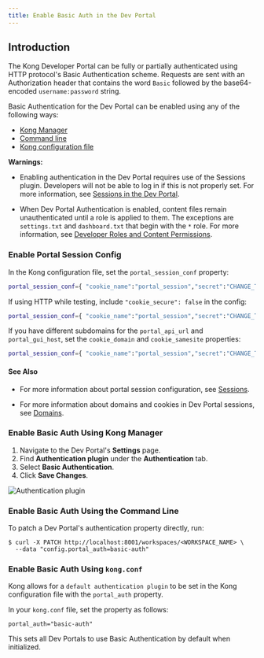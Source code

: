 ```yaml
---
title: Enable Basic Auth in the Dev Portal
---
```


## Introduction

The Kong Developer Portal can be fully or partially authenticated using HTTP protocol's Basic Authentication scheme. Requests are sent with an Authorization header that
contains the word `Basic` followed by the base64-encoded `username:password` string.

Basic Authentication for the Dev Portal can be enabled using any of the following ways:

- [Kong Manager](#enable-basic-auth-via-kong-manager)
- [Command line](#enable-basic-auth-via-the-command-line)
- [Kong configuration file](#enable-basic-auth-via-the-kong-conf)

**Warnings:**

- Enabling authentication in the Dev Portal requires use of the
Sessions plugin. Developers will not be able to log in if this is not properly set.
For more information, see
[Sessions in the Dev Portal](/enterprise/{{page.kong_version}}/developer-portal/configuration/authentication/sessions).

- When Dev Portal Authentication is enabled, content files remain unauthenticated until a role is applied to them. The exceptions are `settings.txt` and `dashboard.txt` that begin with the `*` role. For more information, see
[Developer Roles and Content Permissions](/enterprise/{{page.kong_version}}/developer-portal/administration/developer-permissions).


### Enable Portal Session Config

In the Kong configuration file, set the `portal_session_conf` property:

```bash
portal_session_conf={ "cookie_name":"portal_session","secret":"CHANGE_THIS","storage":"kong"}
```

If using HTTP while testing, include `"cookie_secure": false` in the config:

```bash
portal_session_conf={ "cookie_name":"portal_session","secret":"CHANGE_THIS","storage":"kong","cookie_secure":"false"}
```

If you have different subdomains for the `portal_api_url` and `portal_gui_host`, set the `cookie_domain` and `cookie_samesite` properties:

```bash
portal_session_conf={ "cookie_name":"portal_session","secret":"CHANGE_THIS","storage":"kong","cookie_secure":"false", "cookie_domain":".your_subdomain.com","cookie_samesite":"off"  }
```

#### See Also

- For more information about portal session configuration, see
[Sessions](/enterprise/{{page.kong_version}}/developer-portal/configuration/authentication/sessions#portal-session-conf).

- For more information about domains and cookies in Dev Portal sessions, see
[Domains](/enterprise/{{page.kong_version}}/developer-portal/configuration/authentication/sessions#domains).

### Enable Basic Auth Using Kong Manager

1. Navigate to the Dev Portal's **Settings** page.
2. Find **Authentication plugin** under the **Authentication** tab.
3. Select **Basic Authentication**.
4. Click **Save Changes**.

![Authentication plugin](/assets/images/docs/dev-portal/portal-settings-auth-plugin.png)

### Enable Basic Auth Using the Command Line

To patch a Dev Portal's authentication property directly, run:

```
$ curl -X PATCH http://localhost:8001/workspaces/<WORKSPACE_NAME> \
  --data "config.portal_auth=basic-auth"
```

### Enable Basic Auth Using `kong.conf`

Kong allows for a `default authentication plugin` to be set in the Kong
configuration file with the `portal_auth` property.

In your `kong.conf` file, set the property as follows:

```
portal_auth="basic-auth"
```

This sets all Dev Portals to use Basic Authentication by default when initialized.
